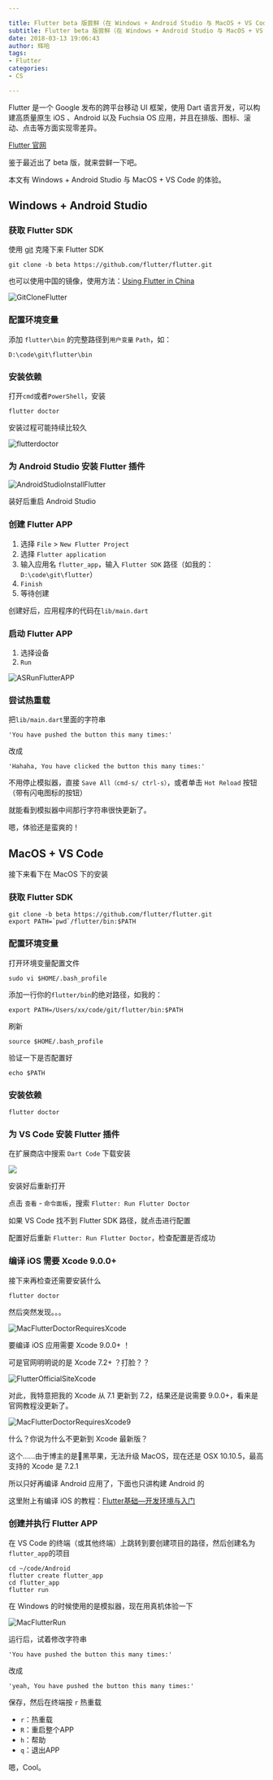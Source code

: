 ```yaml
---

title: Flutter beta 版尝鲜（在 Windows + Android Studio 与 MacOS + VS Code 的安装配置）
subtitle: Flutter beta 版尝鲜（在 Windows + Android Studio 与 MacOS + VS Code 的安装配置）
date: 2018-03-13 19:06:43
author: 辉哈
tags:
- Flutter
categories: 
- CS

---
```



Flutter 是一个 Google 发布的跨平台移动 UI 框架，使用 Dart 语言开发，可以构建高质量原生 iOS 、Android 以及 Fuchsia OS 应用，并且在排版、图标、滚动、点击等方面实现零差异。

[Flutter 官网](https://flutter.io/)

鉴于最近出了 beta 版，就来尝鲜一下吧。

本文有 Windows + Android Studio 与 MacOS + VS Code 的体验。

<!-- more -->

## Windows + Android Studio 

### 获取 Flutter SDK

使用 [git](https://git-scm.com/) 克隆下来 Flutter SDK

```
git clone -b beta https://github.com/flutter/flutter.git
```

也可以使用中国的镜像，使用方法：[Using Flutter in China](https://github.com/flutter/flutter/wiki/Using-Flutter-in-China)

![GitCloneFlutter](http://huihut-img.oss-cn-shenzhen.aliyuncs.com/GitCloneFlutter.png)

### 配置环境变量

添加 `flutter\bin` 的完整路径到`用户变量` `Path`，如：

```
D:\code\git\flutter\bin
```

### 安装依赖

打开`cmd`或者`PowerShell`，安装

```
flutter doctor
```

安装过程可能持续比较久

![flutterdoctor](http://huihut-img.oss-cn-shenzhen.aliyuncs.com/flutterdoctor.png)

### 为 Android Studio 安装 Flutter 插件

![AndroidStudioInstallFlutter](http://huihut-img.oss-cn-shenzhen.aliyuncs.com/AndroidStudioInstallFlutter.png)

装好后重启 Android Studio

### 创建 Flutter APP

1. 选择 `File` > `New Flutter Project`
2. 选择 `Flutter application`
3. 输入应用名 `flutter_app`，输入 `Flutter SDK` 路径（如我的：`D:\code\git\flutter`）
4. `Finish`
5. 等待创建

创建好后，应用程序的代码在`lib/main.dart`

### 启动 Flutter APP

1. 选择设备
2. `Run`

![ASRunFlutterAPP](http://huihut-img.oss-cn-shenzhen.aliyuncs.com/ASRunFlutterAPP.png)

### 尝试热重载

把`lib/main.dart`里面的字符串

`'You have pushed the button this many times:'`

改成

`'Hahaha, You have clicked the button this many times:'`

不用停止模拟器，直接 `Save All（cmd-s/ ctrl-s）`，或者单击 `Hot Reload` 按钮（带有闪电图标的按钮）

就能看到模拟器中间那行字符串很快更新了。

嗯，体验还是蛮爽的！

## MacOS + VS Code

接下来看下在 MacOS 下的安装

### 获取 Flutter SDK

```
git clone -b beta https://github.com/flutter/flutter.git
export PATH=`pwd`/flutter/bin:$PATH
```

### 配置环境变量

打开环境变量配置文件

```
sudo vi $HOME/.bash_profile
```

添加一行你的`flutter/bin`的绝对路径，如我的：

```
export PATH=/Users/xx/code/git/flutter/bin:$PATH
```

刷新

```
source $HOME/.bash_profile
```

验证一下是否配置好

```
echo $PATH
```

### 安装依赖

```
flutter doctor
```

### 为 VS Code 安装 Flutter 插件

在扩展商店中搜索 `Dart Code` 下载安装

![](http://huihut-img.oss-cn-shenzhen.aliyuncs.com/VSCodeInstallDartCode.jpg)

安装好后重新打开

点击 `查看` - `命令面板`，搜索 `Flutter: Run Flutter Doctor` 

如果 VS Code 找不到 Flutter SDK 路径，就点击进行配置

配置好后重新 `Flutter: Run Flutter Doctor`，检查配置是否成功

### 编译 iOS 需要 Xcode 9.0.0+

接下来再检查还需要安装什么

```
flutter doctor
```

然后突然发现。。。

![MacFlutterDoctorRequiresXcode](http://huihut-img.oss-cn-shenzhen.aliyuncs.com/MacFlutterDoctorRequiresXcode.jpg)

要编译 iOS 应用需要 Xcode 9.0.0+ ！

可是官网明明说的是 Xcode 7.2+ ？打脸？？

![FlutterOfficialSiteXcode](http://huihut-img.oss-cn-shenzhen.aliyuncs.com/FlutterOfficialSiteXcode.jpg)

对此，我特意把我的 Xcode 从 7.1 更新到 7.2，结果还是说需要 9.0.0+，看来是官网教程没更新了。

![MacFlutterDoctorRequiresXcode9](http://huihut-img.oss-cn-shenzhen.aliyuncs.com/MacFlutterDoctorRequiresXcode9.0.jpg)

什么？你说为什么不更新到 Xcode 最新版？

这个......由于博主的是黑苹果，无法升级 MacOS，现在还是 OSX 10.10.5，最高支持的 Xcode 是 7.2.1

所以只好再编译 Android 应用了，下面也只讲构建 Android 的

这里附上有编译 iOS 的教程：[Flutter基础—开发环境与入门](http://blog.csdn.net/hekaiyou/article/details/52874796?locationNum=4&fps=1)


### 创建并执行 Flutter APP

在 VS Code 的终端（或其他终端）上跳转到要创建项目的路径，然后创建名为`flutter_app`的项目

```
cd ~/code/Android
flutter create flutter_app
cd flutter_app
flutter run
```

在 Windows 的时候使用的是模拟器，现在用真机体验一下

![MacFlutterRun](http://huihut-img.oss-cn-shenzhen.aliyuncs.com/MacFlutterRun.jpg)

运行后，试着修改字符串

`'You have pushed the button this many times:'`

改成

`'yeah, You have pushed the button this many times:'`

保存，然后在终端按 `r` 热重载

* `r`：热重载
* `R`：重启整个APP
* `h`：帮助
* `q`：退出APP  


嗯，Cool。
